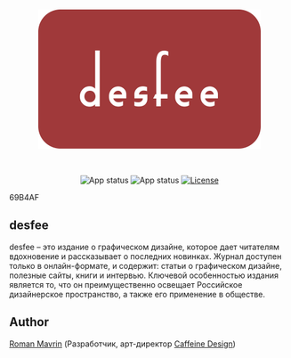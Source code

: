 <div align="center">
  <br />
  <p>
    <a><img src="https://github.com/Roman-Mavrin/desfee/blob/main/Logo.jpg" width="400" alt="desfee" /></a>
  </p>
  <br />
  <p>
    <a><img src="https://img.shields.io/badge/Status-Prototype-red?color=9F3A3A" alt="App status" /></a>
    <a><img src="https://img.shields.io/badge/Release-Alpha-green?color=69B4AF" alt="App status" /></a>
    <a href="https://opensource.org/licenses/Apache-2.0"><img src="https://img.shields.io/badge/License-Apache--2.0-black?maxAge=3600" alt="License" /></a>
  </p>
</div>

69B4AF

## desfee
desfee – это издание о графическом дизайне, которое дает читателям вдохновение и рассказывает о последних новинках. Журнал доступен только в онлайн-формате, и содержит: статьи о графическом дизайне, полезные сайты, книги и интервью. Ключевой особенностью издания является то, что он преимущественно освещает Российское дизайнерское пространство, а также его применение в обществе.

## Author
[Roman Mavrin](https://github.com/Roman-Mavrin) (Разработчик, арт-директор [Caffeine Design](https://vk.com/caffeine.design))
